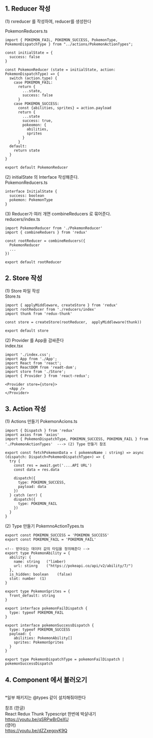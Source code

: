 ## 1. Reducer 작성

(1) rxreducer 를 작성하여, reducer를 생성한다

PokemonReducers.ts

```
import { POKEMON_FAIL, POKEMON_SUCCESS, PokemonType, PokemonDispatchType } from "../actions/PokemonActionTypes";

const initialState = {
  success: false
}

const PokemonReducer (state = initialState, action: PokemonDispatchType) => {
  switch (action.type) {
    case POKEMON_FAIL:
      return {
        ...state,
        success: false
      }
    case POKEMON_SUCCESS:
      const {abilities, sprites} = action.payload
      return {
        ...state
        success: true,
        pokeomon: {
          abilities,
          sprites
        }
      }
  default:
    return state
  }
}

export default PokemonReducer
```

(2) initialState 의 Interface 작성해준다. <br>
PokemonReducers.ts

```
interface InitialState {
  success: boolean
  pokemon: PokemonType
}
```

(3) Reducer가 여러 개면 combineReducers 로 묶어준다. <br>
reducers/index.ts

```
import PokemonReducer from './PokemonReducer'
import { combineReduers } from 'redux'

const rootReducer = combineReducers({
  PokemonReducer
  ...
})

export default rootReducer
```

## 2. Store 작성

(1) Store 파일 작성 <br>
Store.ts

```
import { applyMiddleware, createStore } from 'redux'
import rootReducer from './reducers/index'
import thunk from 'redux-thunk'

const store = createStore(rootReducer,  applyMiddleware(thunk))

export default store
```

(2) Provider 를 App을 감싸준다 <br>
index.tsx

```
import './index.css';
import App from './App';
import React from 'react';
import ReactDOM from 'readt-dom';
import store from './Store';
import { Provider } from 'react-redux';

<Provider store={store}>
  <App />
</Provider>

```

## 3. Action 작성

(1) Actions 만들기
PokemonAcions.ts

```
import { Dispatch } from 'redux'
import axios from 'axios'
import { PokemonDispatchType, POKEMON_SUCCESS, POKEMON_FAIL } from './PokemonActionTypes'  ---> (2) Type 만들기 참조

export const fetchPokemonData = ( pokemnoName : string) => async (dispatch: Dispatch<PokemonDispatchType>) => {
  try {
    const res = await.get('....API URL')
    const data = res.data

    dispatch({
      type: POKEMON_SUCCESS,
      payload: data
    })
  } catch (err) {
    dispatch({
      type: POKEMON_FAIL
    })
  }
}

```

(2) Type 만들기
PokemnoActionTypes.ts

```
export const POKEMON_SUCCESS = 'POKEMON_SUCCESS'
export const POKEMON_FAIL = 'POKEMON_FAIL'

<!-- 받아오는 데이터 값의 타입을 정의해준다 -->
export type PokemonAbility = {
  ability: {
    name: string   ("limber)
    url: stinrg    ("https://pokeapi.co/api/v2/ability/7/")
  },
  is_hidden: boolean    (false)
  slot: number  (1)
}

export type PokemonSprites = {
  front_default: string
}

export interface pokemonFailDispatch {
  type: typeof POKEMON_FAIL
}

export interface pokemonSuccessDispatch {
  type: typeof POKEMON_SUCCESS
  payload: {
    abilities: PokemonAbility[]
    sprites: PokemonSprites
  }
}

export type PokemonDispatchType = pokemonFailDispatch | pokemonSuccessDispatch
```

## 4. Component 에서 불러오기

<br>
*일부 패키지는 @types 같이 설치해줘야한다
<br>

참조
(한글) <br>
React Redux Thunk Typescript 한번에 박살내기
https://youtu.be/qSRPwBrDeXU <br>
(영어) <br>
https://youtu.be/dZZxegovK9Q
